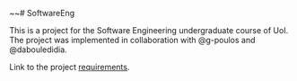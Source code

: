 ~~# SoftwareEng

This is a project for the Software Engineering undergraduate course of UoI. \
The project was implemented in collaboration with @g-poulos and @dabouledidia.

Link to the project [requirements](/Requirements). 


